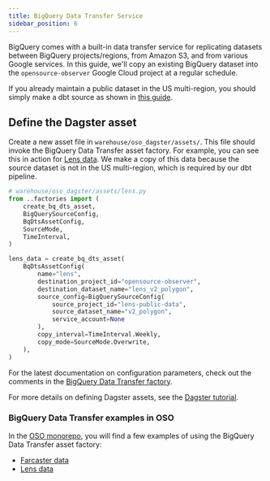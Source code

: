 ```yaml
---
title: BigQuery Data Transfer Service
sidebar_position: 6
---
```


BigQuery comes with a built-in data transfer service
for replicating datasets between BigQuery projects/regions,
from Amazon S3, and from various Google services.
In this guide, we'll copy an existing BigQuery dataset into the
`opensource-observer` Google Cloud project at a regular schedule.

If you already maintain a public dataset in
the US multi-region, you should simply make a dbt source
as shown in [this guide](../contribute-data/bigquery.md).

## Define the Dagster asset

Create a new asset file in
`warehouse/oso_dagster/assets/`.
This file should invoke the BigQuery Data Transfer asset factory.
For example, you can see this in action for
[Lens data](https://github.com/opensource-observer/oso/blob/main/warehouse/oso_dagster/assets/lens.py).
We make a copy of this data because the source dataset is not
in the US multi-region, which is required by our dbt pipeline.

```python
# warehouse/oso_dagster/assets/lens.py
from ..factories import (
    create_bq_dts_asset,
    BigQuerySourceConfig,
    BqDtsAssetConfig,
    SourceMode,
    TimeInterval,
)

lens_data = create_bq_dts_asset(
    BqDtsAssetConfig(
        name="lens",
        destination_project_id="opensource-observer",
        destination_dataset_name="lens_v2_polygon",
        source_config=BigQuerySourceConfig(
            source_project_id="lens-public-data",
            source_dataset_name="v2_polygon",
            service_account=None
        ),
        copy_interval=TimeInterval.Weekly,
        copy_mode=SourceMode.Overwrite,
    ),
)
```

For the latest documentation on configuration parameters,
check out the comments in the
[BigQuery Data Transfer factory](https://github.com/opensource-observer/oso/blob/main/warehouse/oso_dagster/factories/bq_dts.py).

For more details on defining Dagster assets,
see the [Dagster tutorial](https://docs.dagster.io/tutorial).

### BigQuery Data Transfer examples in OSO

In the
[OSO monorepo](https://github.com/opensource-observer/oso),
you will find a few examples of using the BigQuery Data Transfer asset factory:

- [Farcaster data](https://github.com/opensource-observer/oso/blob/main/warehouse/oso_dagster/assets/farcaster.py)
- [Lens data](https://github.com/opensource-observer/oso/blob/main/warehouse/oso_dagster/assets/lens.py)
